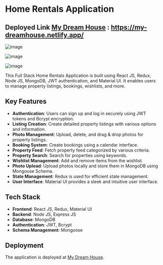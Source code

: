 # Home Rentals Application

## Deployed Link  [My Dream House](https://my-dreamhouse.netlify.app/) : https://my-dreamhouse.netlify.app/

![image](https://github.com/MOHDSAMIULLAH/Home_Rental_Application_Frontend/assets/91786605/a32c91a8-6067-43a1-b21e-ee98588b6433)

![image](https://github.com/MOHDSAMIULLAH/Home_Rental_Application_Frontend/assets/91786605/fed315d3-3958-4653-9851-0e2808671283)

![image](https://github.com/MOHDSAMIULLAH/Home_Rental_Application_Frontend/assets/91786605/21cd7297-96da-4785-ada3-e9a0472160a3)

This Full Stack Home Rentals Application is built using React JS, Redux, Node JS, MongoDB, JWT authentication, and Material UI. It enables users to manage property listings, bookings, wishlists, and more.

## Key Features

- **Authentication**: Users can sign up and log in securely using JWT tokens and Bcrypt encryption.
- **Listing Creation**: Create detailed property listings with various options and information.
- **Photo Management**: Upload, delete, and drag & drop photos for property listings.
- **Booking System**: Create bookings using a calendar interface.
- **Property Feed**: Fetch property feed categorized by various criteria.
- **Property Search**: Search for properties using keywords.
- **Wishlist Management**: Add and remove items from the wishlist.
- **Photo Upload**: Upload photos locally and store them in MongoDB using Mongoose Schema.
- **State Management**: Redux is used for efficient state management.
- **User Interface**: Material UI provides a sleek and intuitive user interface.

## Tech Stack

- **Frontend**: React JS, Redux, Material UI
- **Backend**: Node JS, Express JS
- **Database**: MongoDB
- **Authentication**: JWT, Bcrypt
- **Schema Management**: Mongoose

## Deployment

The application is deployed at [My Dream House](https://my-dreamhouse.netlify.app/).
